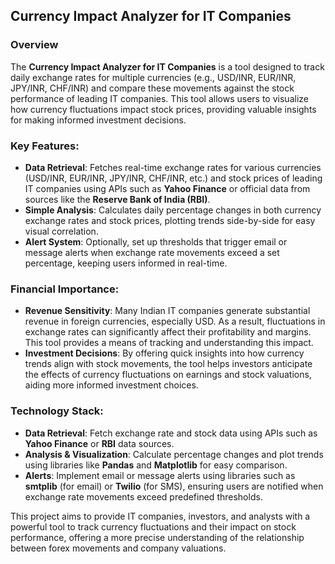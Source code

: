 ## Currency Impact Analyzer for IT Companies

### Overview
The **Currency Impact Analyzer for IT Companies** is a tool designed to track daily exchange rates for multiple currencies (e.g., USD/INR, EUR/INR, JPY/INR, CHF/INR) and compare these movements against the stock performance of leading IT companies. This tool allows users to visualize how currency fluctuations impact stock prices, providing valuable insights for making informed investment decisions.

### Key Features:
- **Data Retrieval**: Fetches real-time exchange rates for various currencies (USD/INR, EUR/INR, JPY/INR, CHF/INR, etc.) and stock prices of leading IT companies using APIs such as **Yahoo Finance** or official data from sources like the **Reserve Bank of India (RBI)**.
- **Simple Analysis**: Calculates daily percentage changes in both currency exchange rates and stock prices, plotting trends side-by-side for easy visual correlation.
- **Alert System**: Optionally, set up thresholds that trigger email or message alerts when exchange rate movements exceed a set percentage, keeping users informed in real-time.

### Financial Importance:
- **Revenue Sensitivity**: Many Indian IT companies generate substantial revenue in foreign currencies, especially USD. As a result, fluctuations in exchange rates can significantly affect their profitability and margins. This tool provides a means of tracking and understanding this impact.
- **Investment Decisions**: By offering quick insights into how currency trends align with stock movements, the tool helps investors anticipate the effects of currency fluctuations on earnings and stock valuations, aiding more informed investment choices.

### Technology Stack:
- **Data Retrieval**: Fetch exchange rate and stock data using APIs such as **Yahoo Finance** or **RBI** data sources.
- **Analysis & Visualization**: Calculate percentage changes and plot trends using libraries like **Pandas** and **Matplotlib** for easy comparison.
- **Alerts**: Implement email or message alerts using libraries such as **smtplib** (for email) or **Twilio** (for SMS), ensuring users are notified when exchange rate movements exceed predefined thresholds.

This project aims to provide IT companies, investors, and analysts with a powerful tool to track currency fluctuations and their impact on stock performance, offering a more precise understanding of the relationship between forex movements and company valuations.
